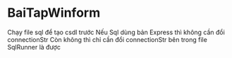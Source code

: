 # BaiTapWinform
Chạy file sql để tạo csdl trước
Nếu Sql dùng bản Express thì không cần đổi connectionStr
Còn không thì chỉ cần đổi connectionStr bên trong file SqlRunner là được
